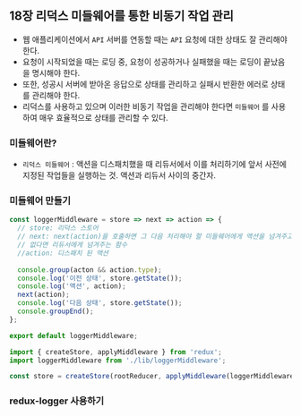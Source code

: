 ## 18장 리덕스 미들웨어를 통한 비동기 작업 관리



- 웹 애플리케이션에서 `API` 서버를 연동할 때는 `API` 요청에 대한 상태도 잘 관리해야 한다.
- 요청이 시작되었을 때는 로딩 중, 요청이 성공하거나 실패했을 때는 로딩이 끝났음을 명시해야 한다.
- 또한, 성공시 서버에 받아온 응답으로 상태를 관리하고 실패시 반환한 에러로 상태를 관리해야 한다.
- 리덕스를 사용하고 있으며 이러한 비동기 작업을 관리해야 한다면 `미들웨어` 를 사용하여 매우 효율적으로 상태를 관리할 수 있다.



### 미들웨어란?

- `리덕스 미들웨어` : 액션을 디스패치했을 때 리듀서에서 이를 처리하기에 앞서 사전에 지정된 작업들을 실행하는 것. 액션과 리듀서 사이의 중간자.



### 미들웨어 만들기

```javascript
const loggerMiddleware = store => next => action => {
  // store: 리덕스 스토어
  // next: next(action)을 호출하면 그 다음 처리해야 할 미들웨어에게 액션을 넘겨주고,
  // 없다면 리듀서에게 넘겨주는 함수
  //action: 디스패치 된 액션
  
  console.group(acton && action.type);
  console.log('이전 상태', store.getState());
  console.log('액션', action);
  next(action);
  console.log('다음 상태', store.getState());
  console.groupEnd();
};

export default loggerMiddleware;
```

```javascript
import { createStore, applyMiddleware } from 'redux';
import loggerMiddleware from './lib/loggerMiddleware';

const store = createStore(rootReducer, applyMiddleware(loggerMiddleware));
```



### redux-logger 사용하기

